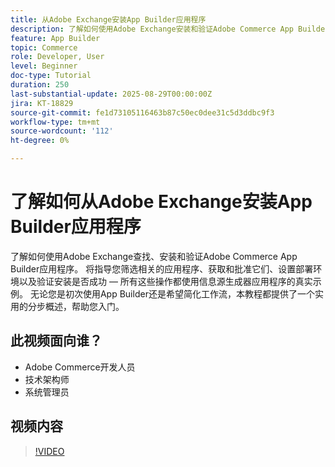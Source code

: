 ```yaml
---
title: 从Adobe Exchange安装App Builder应用程序
description: 了解如何使用Adobe Exchange安装和验证Adobe Commerce App Builder应用程序。
feature: App Builder
topic: Commerce
role: Developer, User
level: Beginner
doc-type: Tutorial
duration: 250
last-substantial-update: 2025-08-29T00:00:00Z
jira: KT-18829
source-git-commit: fe1d73105116463b87c50ec0dee31c5d3ddbc9f3
workflow-type: tm+mt
source-wordcount: '112'
ht-degree: 0%

---
```



# 了解如何从Adobe Exchange安装App Builder应用程序

了解如何使用Adobe Exchange查找、安装和验证Adobe Commerce App Builder应用程序。 将指导您筛选相关的应用程序、获取和批准它们、设置部署环境以及验证安装是否成功 — 所有这些操作都使用信息源生成器应用程序的真实示例。 无论您是初次使用App Builder还是希望简化工作流，本教程都提供了一个实用的分步概述，帮助您入门。


## 此视频面向谁？

- Adobe Commerce开发人员
- 技术架构师
- 系统管理员

## 视频内容

>[!VIDEO](https://video.tv.adobe.com/v/3471534/?learn=on&enablevpops&captions=chi_hans)
